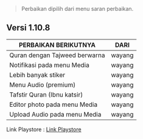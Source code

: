 
> Perbaikan dipilih dari menu saran perbaikan.
> 
## **Versi 1.10.8** 

 
| PERBAIKAN BERIKUTNYA          | DARI   |
| ----------------------------- | ------ |
| Quran dengan Tajweed berwarna | wayang |
| Notifikasi pada menu Media    | wayang |
| Lebih banyak stiker           | wayang |
| Menu Audio (premium)          | wayang |
| Tafstir Quran (Ibnu katsir)   | wayang |
| Editor photo pada menu Media  | wayang |
| Upload Audio pada menu Media  | wayang |
 

 Link Playstore : [Link Playstore](https://play.google.com/store/apps/details?id=com.flagodna.mtaoneversi2)
